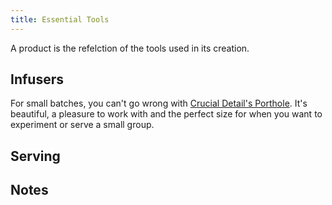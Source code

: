 ```yaml
---
title: Essential Tools
---
```


A product is the refelction of the tools used in its creation.


Infusers
-----------

For small batches, you can't go wrong with [Crucial Detail's Porthole](http://crucialdetail.com/work/porthole.html). It's beautiful, a pleasure to work with and the perfect size for when you want to experiment or serve a small group.


Serving
-----------



Notes
-----------

